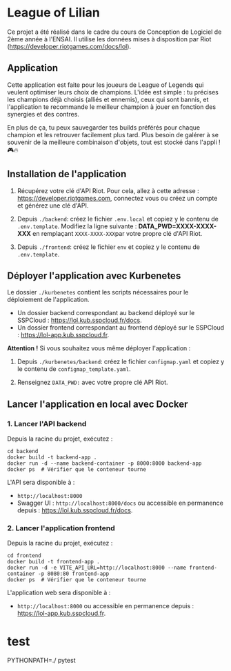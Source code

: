 # League of Lilian

Ce projet a été réalisé dans le cadre du cours de Conception de Logiciel de 2ème année à l'ENSAI. Il utilise les données mises à disposition par Riot (https://developer.riotgames.com/docs/lol).

## Application

Cette application est faite pour les joueurs de League of Legends qui veulent optimiser leurs choix de champions. L'idée est simple : tu précises les champions déjà choisis (alliés et ennemis), ceux qui sont bannis, et l'application te recommande le meilleur champion à jouer en fonction des synergies et des contres.

En plus de ça, tu peux sauvegarder tes builds préférés pour chaque champion et les retrouver facilement plus tard. Plus besoin de galérer à se souvenir de la meilleure combinaison d'objets, tout est stocké dans l'appli ! 🎮🔥

## Installation de l'application

1. Récupérez votre clé d'API Riot. Pour cela, allez à cette adresse : https://developer.riotgames.com, connectez vous ou créez un compte et générez une clé d'API.

2. Depuis ```./backend```: créez le fichier ```.env.local``` et copiez y le contenu de ```.env.template```. Modifiez la ligne suivante : **DATA_PWD=XXXX-XXXX-XXX** en remplaçant ```XXXX-XXXX-XXX```par votre propre clé d'API Riot.

2. Depuis ```./frontend```: créez le fichier ```env``` et copiez y le contenu de ```.env.template```.

## Déployer l'application avec Kurbenetes

Le dossier ```./kurbenetes``` contient les scripts nécessaires pour le déploiement de l'application.

- Un dossier backend correspondant au backend déployé sur le SSPCloud : https://lol.kub.sspcloud.fr/docs.
- Un dossier frontend correspondant au frontend déployé sur le SSPCloud : https://lol-app.kub.sspcloud.fr.

**Attention !** Si vous souhaitez vous même déployer l'application : 

1. Depuis ```./kurbenetes/backend```: créez le fichier ```configmap.yaml``` et copiez y le contenu de ```configmap_template.yaml```.

2. Renseignez ```DATA_PWD:``` avec votre propre clé API Riot.

## Lancer l'application en local avec Docker

### 1. Lancer l'API backend

Depuis la racine du projet, exécutez : 

```
cd backend
docker build -t backend-app .
docker run -d --name backend-container -p 8000:8000 backend-app
docker ps  # Vérifier que le conteneur tourne
```

L'API sera disponible à :

- ```http://localhost:8000```
- Swagger UI : ```http://localhost:8000/docs``` ou accessible en permanence depuis : https://lol.kub.sspcloud.fr/docs.

### 2. Lancer l'application frontend

Depuis la racine du projet, exécutez : 

```
cd frontend
docker build -t frontend-app .
docker run -d -e VITE_API_URL=http://localhost:8000 --name frontend-container -p 8080:80 frontend-app
docker ps  # Vérifier que le conteneur tourne
```

L'application web sera disponible à :

- ```http://localhost:8000``` ou accessible en permanence depuis : https://lol-app.kub.sspcloud.fr.

# test 
PYTHONPATH=./ pytest